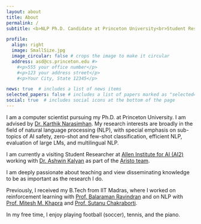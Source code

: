 ```yaml
---
layout: about
title: About
permalink: /
subtitle: <b>NLP Ph.D. Candidate at Princeton University<br>Student Researcher at Allen Institute for AI (AI2)</b>

profile:
  align: right
  image: SmallSize.jpg
  image_circular: false # crops the image to make it circular
  address: asd@cs.princeton.edu #>
    #<p>555 your office number</p>
    #<p>123 your address street</p>
    #<p>Your City, State 12345</p>

news: true  # includes a list of news items
selected_papers: false # includes a list of papers marked as "selected={true}"
social: true  # includes social icons at the bottom of the page
---
```


I am a computer scientist pursuing my Ph.D. at Princeton University.
I am advised by <a href='https://www.cs.princeton.edu/~karthikn/'>Dr. Karthik Narasimhan</a>.
My research interests are broadly in the field of natural language processing (NLP), with special emphasis on sub-topics of AI safety, zero-shot and few-shot classification, efficient NLP, evaluation of large LMs, and multilingual NLP.

I am currently a visiting Student Researcher at <a href='https://allenai.org'>Allen Institute for AI (AI2)</a> working with <a href='http://ashwinkalyan.com'>Dr. Ashwin Kalyan</a> as part of the <a href="https://allenai.org/aristo">Aristo team</a>.

I am deeply passionate about teaching and view disseminating knowledge to be as important as the research I do.

Previously, I received my B.Tech from IIT Madras, where I worked on reinforcement learning with <a href='http://www.cse.iitm.ac.in/~miteshk/'>Prof. Balaraman Ravindran</a> and on NLP with <a href='http://ashwinkalyan.com'>Prof. Mitesh M. Khapra</a> and <a href='http://www.cse.iitm.ac.in/~sutanuc/'>Prof. Sutanu Chakraborti</a>.

In my free time, I enjoy playing football (soccer), tennis, and the piano.

<!-- Write your biography here. Tell the world about yourself. Link to your favorite [subreddit](http://reddit.com). You can put a picture in, too. The code is already in, just name your picture `prof_pic.jpg` and put it in the `img/` folder.

Put your address / P.O. box / other info right below your picture. You can also disable any these elements by editing `profile` property of the YAML header of your `_pages/about.md`. Edit `_bibliography/papers.bib` and Jekyll will render your [publications page](/al-folio/publications/) automatically.

Link to your social media connections, too. This theme is set up to use [Font Awesome icons](http://fortawesome.github.io/Font-Awesome/) and [Academicons](https://jpswalsh.github.io/academicons/), like the ones below. Add your Facebook, Twitter, LinkedIn, Google Scholar, or just disable all of them. -->